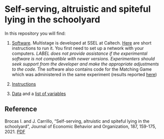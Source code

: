 # Self-serving, altruistic and spiteful lying in the schoolyard

In this repository you will find: 

1. [Software](https://github.com/labelinstitute/nonchoice/tree/main/Mousebetting/Software). Multistage is developed at SSEL at Caltech. [Here](https://drive.google.com/file/d/1jp9XA6YVJm3eW9_c4rYbBQtlSfmJg9XO/view) are short instructions to run it. You first need to set up a network with your computers. *LABEL does not provide assistance if the experimental software is not compatible with newer versions. Experimenters should seek support from the developer and make the appropriate adjustments to the code.* The software also contains code for the Matching Game which was administered in the same experiment (results reported [here](http://isabellebrocas.org/Research/levelkids.pdf))

2. [Instructions](https://raw.githubusercontent.com/labelinstitute/nonchoice/main/Mousebetting/Instructions_Mousebetting.pdf) 

3. [Data](https://github.com/labelinstitute/nonchoice/tree/main/Mousebetting/Data) and a [list of variables](https://raw.githubusercontent.com/labelinstitute/nonchoice/main/Mousebetting/Variables.pdf)


## Reference
Brocas I. and J. Carrillo, “Self-serving, altruistic and spiteful lying in the schoolyard”,  Journal of Economic Behavior and Organization, 187, 159-175, 2021. [PDF](http://isabellebrocas.org/Research/lying.pdf)
